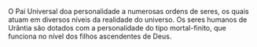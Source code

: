 ﻿O Pai Universal doa personalidade a numerosas ordens de seres, os quais atuam em diversos níveis da realidade do universo. Os seres humanos de Urântia são dotados com a personalidade do tipo mortal-finito, que funciona no nível dos filhos ascendentes de Deus.